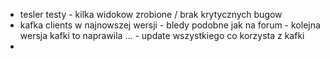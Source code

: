 - tesler testy - kilka widokow zrobione / brak krytycznych bugow
- kafka clients w najnowszej wersji - bledy podobne jak na forum - kolejna wersja kafki to naprawila ... - update wszystkiego co korzysta z kafki
- 